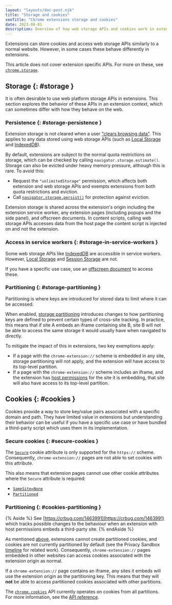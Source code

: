 ```yaml
---
layout: "layouts/doc-post.njk"
title: "Storage and cookies"
seoTitle: "Chrome extensions storage and cookies"
date: 2023-08-01
description: Overview of how web storage APIs and cookies work in extensions.
---
```


Extensions can store cookies and access web storage APIs similarly to a normal website. However, in
some cases these behave differently in extensions.

This article does not cover extension specific APIs. For more on these, see
[`chrome.storage`][chrome-storage-api].

## Storage {: #storage }

It is often desirable to use web platform storage APIs in extensions. This section explores the
behavior of these APIs in an extension context, which can sometimes differ with how they behave on the
web.

### Persistence {: #storage-persistence }

Extension storage is not cleared when a user ["clears browsing data"][clear-browsing-data].
This applies to any data stored using web storage APIs (such as
[Local Storage][local-storage] and [IndexedDB][indexeddb]).

By default, extensions are subject to the normal quota restrictions on storage, which can be checked
by calling `navigator.storage.estimate()`. Storage can also be evicted under heavy memory
pressure, although this is rare. To avoid this:

- Request the `"unlimitedStorage"` permission, which affects both extension and web storage APIs and
exempts extensions from both quota restrictions and eviction.
- Call [`navigator.storage.persist()`][storage-persist] for protection against eviction.

Extension storage is shared across the extension's origin including the extension service worker,
any extension pages (including popups and the side panel), and offscreen documents. In content
scripts, calling web storage APIs accesses data from the host page the content script is injected on
and not the extension.

### Access in service workers {: #storage-in-service-workers }

Some web storage APIs like [IndexedDB][indexeddb] are accessible in service workers. However,
[Local Storage][local-storage] and [Session Storage][session-storage] are not.

If you have a specific use case, use an [offscreen document][offscreen] to access these.

### Partitioning {: #storage-partitioning }

Partitioning is where keys are introduced for stored data to limit where it can be accessed.

When enabled, [storage partitioning][storage-partitioning] introduces changes to how partitioning
keys are defined to prevent certain types of cross-site tracking. In practice, this means that if
site A embeds an iframe containing site B, site B will not be able to access the same storage it
would usually have when navigated to directly.

To mitigate the impact of this in extensions, two key exemptions apply:

- If a page with the `chrome-extension://` scheme is embedded in any site, storage partitioning will
not apply, and the extension will have access to its top-level partition.
- If a page with the `chrome-extension://` scheme includes an iframe, and the extension has
[host permissions][declare-permissions] for the site it is embedding, that site will also have
access to its top-level partition.

## Cookies {: #cookies }

Cookies provide a way to store key/value pairs associated with a specific domain and path. They have
limited value in extensions but understanding their behavior can be useful if you have a specific
use case or have bundled a third-party script which uses them in its implementation.

### Secure cookies {: #secure-cookies }

The [`Secure`][cookies-restrict-access] cookie attribute is only supported for the `https://`
scheme. Consequently, `chrome-extension://` pages are not able to set cookies with this attribute.

This also means that extension pages cannot use other cookie attributes where the `Secure` attribute is
required:

- [`SameSite=None`][same-site]
- [`Partitioned`][chips]

### Partitioning {: #cookies-partitioning }

{% Aside %}
See [https://crbug.com/1463991](https://crbug.com/1463991) which tracks possible changes to the
behaviour when an extension with host permissions embeds a third-party site.
{% endAside %}

As mentioned [above](#secure-cookies), extensions cannot create partitioned cookies, and cookies
are not currently partitioned by default (see the Privacy Sandbox
[timeline][privacy-sandbox-timeline] for related work). Consequently, `chrome-extension://` pages
embedded in other websites can access cookies associated with the extension origin as normal.

If a `chrome-extension://` page contains an iframe, any sites it embeds will use the extension
origin as the partitioning key. This means that they will **not** be able to access partitioned
cookies associated with other partitions.

The [`chrome.cookies`][chrome-cookies] API currently operates on cookies from all partitions. For
more information, see the [API reference][chrome-cookies-partitioning].

[clear-browsing-data]: https://support.google.com/chrome/answer/2392709
[indexeddb]: https://developer.mozilla.org/docs/Web/API/IndexedDB_API
[local-storage]: https://developer.mozilla.org/docs/Web/API/Window/localStorage
[session-storage]: https://developer.mozilla.org/docs/Web/API/Window/sessionStorage
[chrome-storage-api]: /extensions/reference/storage
[offscreen]: /extensions/reference/offscreen
[on-message]: /docs/extensions/reference/runtime/#event-onMessage
[create-offscreen]: /docs/extensions/reference/offscreen/#method-createDocument
[send-message]: /docs/extensions/reference/runtime/#method-sendMessage
[storage-partitioning]: /docs/privacy-sandbox/storage-partitioning
[declare-permissions]: /docs/extensions/mv3/declare_permissions/
[cookies-restrict-access]: https://developer.mozilla.org/docs/Web/HTTP/Cookies#restrict_access_to_cookies
[chips]: /docs/privacy-sandbox/chips
[same-site]: https://web.dev/samesite-cookies-explained
[privacy-sandbox-timeline]: https://privacysandbox.com/open-web/#open-web-timeline-3pc
[chrome-cookies]: /extensions/reference/cookies
[chrome-cookies-partitioning]: /extensions/reference/cookies#partitioning
[storage-persist]: https://developer.mozilla.org/docs/Web/API/StorageManager/persist
